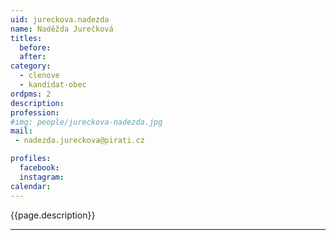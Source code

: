 ```yaml
---
uid: jureckova.nadezda
name: Naděžda Jurečková
titles:
  before: 
  after:
category:
  - clenove
  - kandidat-obec 
ordpms: 2
description: 
profession: 
#img: people/jureckova-nadezda.jpg
mail:
 - nadezda.jureckova@pirati.cz

profiles:
  facebook: 
  instagram: 
calendar: 
---
```


{{page.description}}



---
